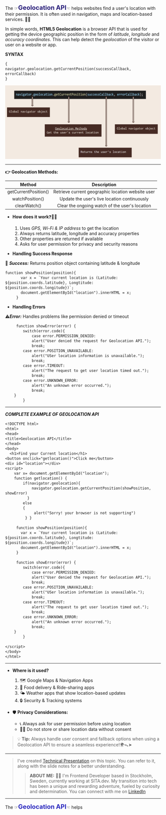 The ☞<span style="color:#241977; font-weight: bold; font-size: 20px">Geolocation API</span>☜ helps websites find a user's location with their permission. It is often used in navigation, maps and location-based services. 🚗📍

In simple words, **HTML5 Geolocation** is a browser API that is used for getting the device geographic position in the form of *latitude*, *longitude* and *accuracy coordinates*. This can help detect the *geolocation* of the visitor or user on a website or app.  

**SYNTAX**  
```
{
navigator.geolocation.getCurrentPosition(successCallback, errorCallback)  
}
```  

[![SYNTAX EXPLANATION](image.png)](https://docs.google.com/presentation/d/1UmDCmZp-3H1diTsSvLT-ouOn7y1ZxxZH/edit?usp=sharing&ouid=105855424332128977916&rtpof=true&sd=true)

---

**👉 Geolocation Methods:**

| Method              | Description |
|:-------------------:|:-----------------------------------------------:|
| getCurrentPosition()|Retrieve current geographic location website user|
| watchPosition()     |Update the user's live location continuously     |
|clearWatch()         |Clear the ongoing watch of the user's location   |


- **How does it work**❓🤔💭
    1. Uses *GPS, Wi-Fi & IP address* to get the location
    2. Always returns latitude, longitude and accuracy properties
    3. Other properties are returned if available
    4. Asks for user permission for privacy and security reasons

- **Handling Success Response**  

🎉 ***Success:*** Returns position object containing latitude & longitude

```
function showPosition(position){  
       var x = `Your current location is (Latitude: ${position.coords.latitude}, Longtitude: ${position.coords.longitude})`;
       document.getElementById("location").innerHTML = x;  
     }  
```

- **Handling Errors**  

⚠️***Error:*** Handles problems like permission denied or timeout

```
     function showError(error) {  
        switch(error.code){  
            case error.PERMISSION_DENIED:  
            alert("User denied the request for Geolocation API.");  
            break;  
        case error.POSITION_UNAVAILABLE:  
            alert("USer location information is unavailable.");  
            break;  
        case error.TIMEOUT:  
            alert("The request to get user location timed out.");  
            break;  
        case error.UNKNOWN_ERROR:  
            alert("An unknown error occurred.");  
            break;  
    }  
        }  
```

---

***COMPLETE EXAMPLE OF GEOLOCATION API***
```
<!DOCTYPE html>  
<html>  
<head>  
<title>Geolocation API</title>  
</head>  
<body>  
  <h1>Find your Current location</h1>  
<button onclick="getlocation()">Click me</button>  
<div id="location"></div>  
<script>  
    var x= document.getElementById("location");  
    function getlocation() {  
        if(navigator.geolocation){  
            navigator.geolocation.getCurrentPosition(showPosition, showError)  
          }  
        else  
        {  
             alert("Sorry! your browser is not supporting")  
         } }  
       
     function showPosition(position){  
       var x = `Your current location is (Latitude: ${position.coords.latitude}, Longtitude: ${position.coords.longitude})`;
       document.getElementById("location").innerHTML = x;  
     }  

     function showError(error) {  
        switch(error.code){  
            case error.PERMISSION_DENIED:  
            alert("User denied the request for Geolocation API.");  
            break;  
        case error.POSITION_UNAVAILABLE:  
            alert("USer location information is unavailable.");  
            break;  
        case error.TIMEOUT:  
            alert("The request to get user location timed out.");  
            break;  
        case error.UNKNOWN_ERROR:  
            alert("An unknown error occurred.");  
            break;  
    }  
        }  

</script>  
</body>  
</html>  
```

---

- **Where is it used?**
  1. 🗺️ Google Maps & Navigation Apps
  2. 🍕 Food delivery & Ride-sharing apps
  3. 🌤️ Weather apps that show location-based updates
  4. 🔒 Security & Tracking systems

- 🛡️ **Privacy Considerations:**
  - 📞 Always ask for user permission before using location
  - 🤝🏻 Do not store or share location data without consent

> :bulb: **Tip:** Always handle user consent and fallback options when using a Geolocation API to ensure a seamless experience!🌍ᯓ➤

---

> I've created [Technical Presentation](https://docs.google.com/presentation/d/1UmDCmZp-3H1diTsSvLT-ouOn7y1ZxxZH/edit?usp=sharing&ouid=105855424332128977916&rtpof=true&sd=true) on this topic. You can refer to it, along with the slide notes for a better understanding.
>
>> **ABOUT ME:** 👧🏽 I'm Frontend Developer based in Stockholm, Sweden, currently working at SITA.dev. My transition into tech has been a unique and rewarding adventure, fueled by curiosity and determination. You can connect with me on [LinkedIn](https://www.linkedin.com/in/himanayk/)

---

The ☞**<span style="color:#2a28be; font-size: 20px">Geolocation API</span>**☜ helps